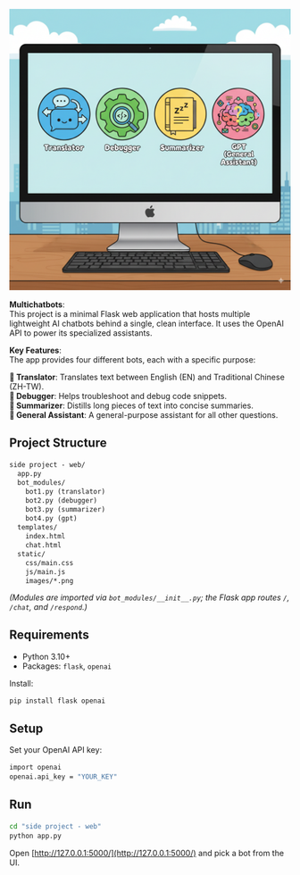 <p align="center">
  <img src="https://github.com/KathyKo/multichatbots/blob/main/side%20project%20-%20web/chatbots_banner.png?raw=1" alt="Multichatbots Banner" width="900">
</p>

**Multichatbots**:  
This project is a minimal Flask web application that hosts multiple lightweight AI chatbots behind a single, clean interface. It uses the OpenAI API to power its specialized assistants.

**Key Features**:  
The app provides four different bots, each with a specific purpose:

**🤖 Translator**: Translates text between English (EN) and Traditional Chinese (ZH-TW).  
**🐞 Debugger**: Helps troubleshoot and debug code snippets.  
**📝 Summarizer**: Distills long pieces of text into concise summaries.  
**🧠 General Assistant**: A general-purpose assistant for all other questions.  

## Project Structure
```text
side project - web/
  app.py
  bot_modules/
    bot1.py (translator)
    bot2.py (debugger)
    bot3.py (summarizer)
    bot4.py (gpt)
  templates/
    index.html
    chat.html
  static/
    css/main.css
    js/main.js
    images/*.png
````

*(Modules are imported via `bot_modules/__init__.py`; the Flask app routes `/`, `/chat`, and `/respond`.)*

## Requirements

* Python 3.10+
* Packages: `flask`, `openai`

Install:

```bash
pip install flask openai
```

## Setup

Set your OpenAI API key:

```bash
import openai
openai.api_key = "YOUR_KEY"
```

## Run

```bash
cd "side project - web"
python app.py
```

Open [http://127.0.0.1:5000/](http://127.0.0.1:5000/) and pick a bot from the UI.


